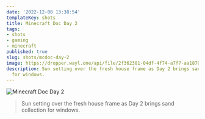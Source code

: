 ```yaml
---
date: '2022-12-08 13:38:54'
templateKey: shots
title: Minecraft Doc Day 2
tags:
- shots
- gaming
- minecraft
published: true
slug: shots/mcdoc-day-2
image: https://dropper.wayl.one/api/file/2f362381-04df-4f74-a7f7-aa18707fc2be.webp
description: Sun setting over the fresh house frame as Day 2 brings sand collection
  for windows.
---
```


![Minecraft Doc Day 2](https://dropper.wayl.one/api/file/2f362381-04df-4f74-a7f7-aa18707fc2be.webp)

> Sun setting over the fresh house frame as Day 2 brings sand collection for windows.

